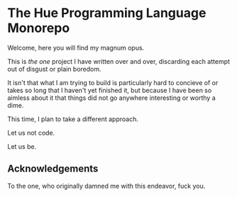 # The Hue Programming Language Monorepo

Welcome, here you will find my magnum opus.

This is _the one_ project I have written over and over, discarding each attempt out of disgust or plain boredom.

It isn't that what I am trying to build is particularly hard to concieve of or takes so long that I haven't yet finished it, but because I have been so aimless about it that things did not go anywhere interesting or worthy a dime.

This time, I plan to take a different approach.

Let us not code.

Let us be.

## Acknowledgements

To the one, who originally damned me with this endeavor, fuck you.
